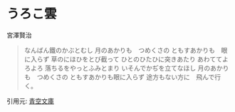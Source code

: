 # うろこ雲

宮澤賢治

> なんばん鐵のかぶとむし
> 月のあかりも　つめくさの
> ともすあかりも　眼に入らず
> 草のにほひをとび截って
> ひとのひたひに突きあたり
> あわててよろよろ
> 落ちるをやっとふみとまり
> いそんでかぢを立てなほし
> 月のあかりも　つめくさの
> ともすあかりも眼に入らず
> 途方もない方に　飛んで行く。

引用元: [青空文庫](https://www.aozora.gr.jp/cards/000081/files/4883_48378.html)
